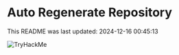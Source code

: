 # Auto Regenerate Repository

This README was last updated: 2024-12-16 00:45:13

 ![TryHackMe](https://tryhackme.com/badge/533634)